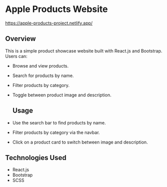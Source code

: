 # Apple Products Website

https://apple-products-project.netlify.app/

## Overview

This is a simple product showcase website built with React.js and Bootstrap. Users can:

- Browse and view products.
- Search for products by name.
- Filter products by category.
- Toggle between product image and description.

  ## Usage

- Use the search bar to find products by name.
- Filter products by category via the navbar.
- Click on a product card to switch between image and description.

## Technologies Used

- React.js
- Bootstrap
- SCSS
